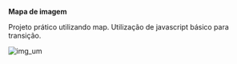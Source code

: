 **Mapa de imagem**

Projeto prático utilizando map. Utilização de javascript básico para transição.

![img_um](https://user-images.githubusercontent.com/27809524/82398798-0ae05780-9a2a-11ea-9f52-b14cdd7c7acc.JPG)
